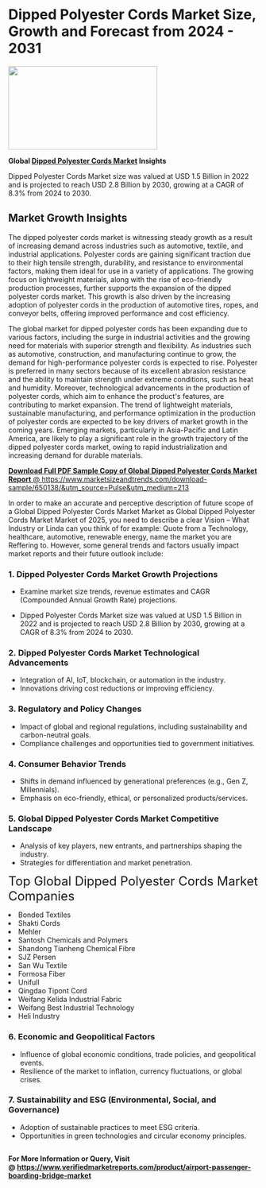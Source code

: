 <H1>Dipped Polyester Cords Market Size, Growth and Forecast from 2024 - 2031</H1><img class="aligncenter size-medium wp-image-584254" src="https://thirdeyenews.in/wp-content/uploads/2024/09/Global-Market-Research-300x168.jpeg" alt="" width="300" height="168" /><p><strong>Global&nbsp;<a href="https://www.marketsizeandtrends.com/download-sample/650138/&amp;utm_source=Pulse&amp;utm_medium=213">Dipped Polyester Cords Market</a> Insights</strong></p><p>Dipped Polyester Cords Market size was valued at USD 1.5 Billion in 2022 and is projected to reach USD 2.8 Billion by 2030, growing at a CAGR of 8.3% from 2024 to 2030.</p><p><h2>Market Growth Insights</h2> <p>The dipped polyester cords market is witnessing steady growth as a result of increasing demand across industries such as automotive, textile, and industrial applications. Polyester cords are gaining significant traction due to their high tensile strength, durability, and resistance to environmental factors, making them ideal for use in a variety of applications. The growing focus on lightweight materials, along with the rise of eco-friendly production processes, further supports the expansion of the dipped polyester cords market. This growth is also driven by the increasing adoption of polyester cords in the production of automotive tires, ropes, and conveyor belts, offering improved performance and cost efficiency.</p> <p><a href="#"></a></p> <p>The global market for dipped polyester cords has been expanding due to various factors, including the surge in industrial activities and the growing need for materials with superior strength and flexibility. As industries such as automotive, construction, and manufacturing continue to grow, the demand for high-performance polyester cords is expected to rise. Polyester is preferred in many sectors because of its excellent abrasion resistance and the ability to maintain strength under extreme conditions, such as heat and humidity. Moreover, technological advancements in the production of polyester cords, which aim to enhance the product's features, are contributing to market expansion. The trend of lightweight materials, sustainable manufacturing, and performance optimization in the production of polyester cords are expected to be key drivers of market growth in the coming years. Emerging markets, particularly in Asia-Pacific and Latin America, are likely to play a significant role in the growth trajectory of the dipped polyester cords market, owing to rapid industrialization and increasing demand for durable materials. <p><a href="#"></p><p><span class=""><strong>Download Full PDF Sample Copy of Global Dipped Polyester Cords Market Report</strong> @ <a href="https://www.marketsizeandtrends.com/download-sample/650138/&amp;utm_source=Pulse&amp;utm_medium=213" target="_blank">https://www.marketsizeandtrends.com/download-sample/650138/&amp;utm_source=Pulse&amp;utm_medium=213</a></span></p><p>In order to make an accurate and perceptive description of future scope of a Global&nbsp;Dipped Polyester Cords Market Market as Global&nbsp;Dipped Polyester Cords Market Market of 2025, you need to describe a clear Vision &ndash; What Industry or Linda can you think of for example: Quote from a Technology, healthcare, automotive, renewable energy, name the market you are Reffering to. However, some general trends and factors usually impact market reports and their future outlook include:</p><h3>1.&nbsp;<strong>Dipped Polyester Cords Market Growth Projections</strong></h3><ul><li>Examine market size trends, revenue estimates and CAGR (Compounded Annual Growth Rate) projections.</li><li><p>Dipped Polyester Cords Market size was valued at USD 1.5 Billion in 2022 and is projected to reach USD 2.8 Billion by 2030, growing at a CAGR of 8.3% from 2024 to 2030.</p></li></ul><h3>2.&nbsp;<strong>Dipped Polyester Cords Market Technological Advancements</strong></h3><ul><li>Integration of AI, IoT, blockchain, or automation in the industry.</li><li>Innovations driving cost reductions or improving efficiency.</li></ul><h3>3.&nbsp;<strong>Regulatory and Policy Changes</strong></h3><ul><li>Impact of global and regional regulations, including sustainability and carbon-neutral goals.</li><li>Compliance challenges and opportunities tied to government initiatives.</li></ul><h3>4.&nbsp;<strong>Consumer Behavior Trends</strong></h3><ul><li>Shifts in demand influenced by generational preferences (e.g., Gen Z, Millennials).</li><li>Emphasis on eco-friendly, ethical, or personalized products/services.</li></ul><h3>5.&nbsp;<strong>Global Dipped Polyester Cords Market Competitive Landscape</strong></h3><ul><li>Analysis of key players, new entrants, and partnerships shaping the industry.</li><li>Strategies for differentiation and market penetration.</li></ul><p data-pm-slice="1 1 []"><span style="color: inherit; font-family: inherit; font-size: 25px;">Top Global Dipped Polyester Cords Market Companies</span></p><div class="" data-test-id=""><p><li>Bonded Textiles</li><li> Shakti Cords</li><li> Mehler</li><li> Santosh Chemicals and Polymers</li><li> Shandong Tianheng Chemical Fibre</li><li> SJZ Persen</li><li> San Wu Textile</li><li> Formosa Fiber</li><li> Unifull</li><li> Qingdao Tipont Cord</li><li> Weifang Kelida Industrial Fabric</li><li> Weifang Best Industrial Technology</li><li> Heli Industry</li></p></div><h3>6.&nbsp;<strong>Economic and Geopolitical Factors</strong></h3><ul><li>Influence of global economic conditions, trade policies, and geopolitical events.</li><li>Resilience of the market to inflation, currency fluctuations, or global crises.</li></ul><h3>7.&nbsp;<strong>Sustainability and ESG (Environmental, Social, and Governance)</strong></h3><ul><li>Adoption of sustainable practices to meet ESG criteria.</li><li>Opportunities in green technologies and circular economy principles.</li></ul><h2><strong style="font-size: 14px;">For More Information or Query, Visit @&nbsp;</strong><a style="background-color: #ffffff; font-size: 14px;" href="https://www.marketsizeandtrends.com/report/dipped-polyester-cords-market/" target="_blank">https://www.verifiedmarketreports.com/product/airport-passenger-boarding-bridge-market</a></h2>
